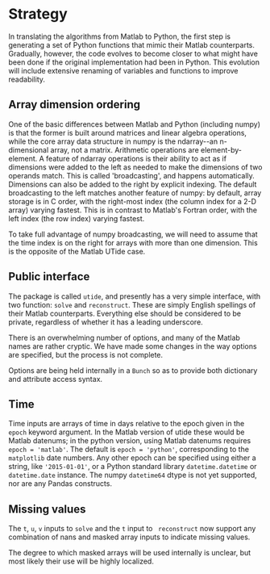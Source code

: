 # Strategy

In translating the algorithms from Matlab to Python, the
first step is generating a set of Python functions that
mimic their Matlab counterparts.  Gradually, however, the
code evolves to become closer to what might have been done
if the original implementation had been in Python.  This
evolution will include extensive renaming of variables and
functions to improve readability.

## Array dimension ordering

One of the basic differences between Matlab and Python
(including numpy) is that the former is built around
matrices and linear algebra operations, while the core array
data structure in numpy is the ndarray--an n-dimensional
array, not a matrix.  Arithmetic operations are
element-by-element.  A feature of ndarray operations is
their ability to act as if dimensions were added to the left
as needed to make the dimensions of two operands match.
This is called 'broadcasting', and happens automatically.
Dimensions can also be added to the right by explicit
indexing.  The default broadcasting to the left matches
another feature of numpy: by default, array storage is in C
order, with the right-most index (the column index for a 2-D
array) varying fastest.  This is
in contrast to Matlab's Fortran order, with the left index
(the row index) varying fastest.

To take full advantage of numpy broadcasting, we will need to
assume that the time index is on the right for arrays with
more than one dimension.  This is the opposite of the Matlab
UTide case.

## Public interface

The package is called `utide`, and presently has a very
simple interface, with two function: `solve` and
`reconstruct`.  These are simply English spellings of their
Matlab counterparts.  Everything else
should be considered to be private, regardless of whether it
has a leading underscore.

There is an overwhelming number of options, and many of the
Matlab names are rather cryptic.  We have made some changes
in the way options are specified, but the process is not
complete.

Options are being held internally in a `Bunch` so as to
provide both dictionary and attribute access syntax.

## Time

Time inputs are arrays of time in days relative to the epoch
given in the `epoch` keyword argument.  In the Matlab version
of utide these would be Matlab datenums; in the python version,
using Matlab datenums requires `epoch = 'matlab'`.  The default is
`epoch = 'python'`, corresponding to the `matplotlib` date
numbers.  Any other epoch can be specified using either a
string, like `'2015-01-01'`, or a Python standard library
`datetime.datetime` or `datetime.date` instance.  The numpy
`datetime64` dtype is not yet supported, nor are any Pandas
constructs.

## Missing values

The `t`, `u`, `v` inputs to `solve` and the `t` input to `
reconstruct` now support any combination
of nans and masked array inputs to indicate missing values.

The degree to which masked arrays will be used internally is
unclear, but most likely their use will be highly localized.
